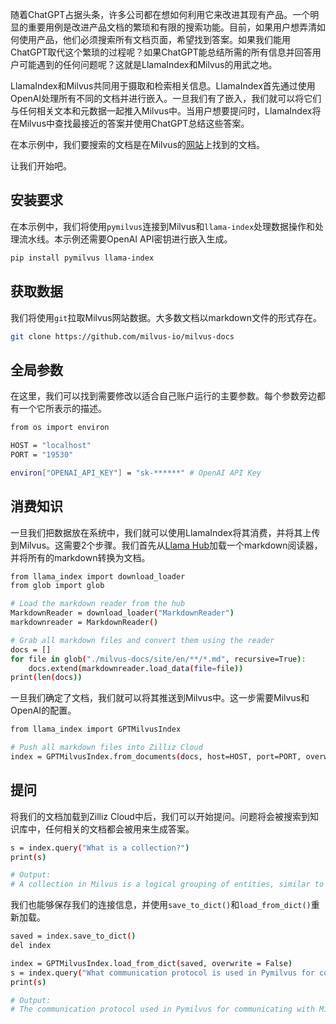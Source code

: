 随着ChatGPT占据头条，许多公司都在想如何利用它来改进其现有产品。一个明显的重要用例是改进产品文档的繁琐和有限的搜索功能。目前，如果用户想弄清如何使用产品，他们必须搜索所有文档页面，希望找到答案。如果我们能用ChatGPT取代这个繁琐的过程呢？如果ChatGPT能总结所需的所有信息并回答用户可能遇到的任何问题呢？这就是LlamaIndex和Milvus的用武之地。

LlamaIndex和Milvus共同用于摄取和检索相关信息。LlamaIndex首先通过使用OpenAI处理所有不同的文档并进行嵌入。一旦我们有了嵌入，我们就可以将它们与任何相关文本和元数据一起推入Milvus中。当用户想要提问时，LlamaIndex将在Milvus中查找最接近的答案并使用ChatGPT总结这些答案。

在本示例中，我们要搜索的文档是在Milvus的[网站](milvus.io/docs)上找到的文档。

让我们开始吧。

安装要求
-----------------------

在本示例中，我们将使用`pymilvus`连接到Milvus和`llama-index`处理数据操作和处理流水线。本示例还需要OpenAI API密钥进行嵌入生成。

```bash
pip install pymilvus llama-index

```

获取数据
-----------------

我们将使用`git`拉取Milvus网站数据。大多数文档以markdown文件的形式存在。

```bash
git clone https://github.com/milvus-io/milvus-docs

```

全局参数
-----------------

在这里，我们可以找到需要修改以适合自己账户运行的主要参数。每个参数旁边都有一个它所表示的描述。

```bash
from os import environ

HOST = "localhost"
PORT = "19530" 

environ["OPENAI_API_KEY"] = "sk-******" # OpenAI API Key

```

消费知识
----

一旦我们把数据放在系统中，我们就可以使用LlamaIndex将其消费，并将其上传到Milvus。这需要2个步骤。我们首先从[Llama Hub](https://llamahub.ai)加载一个markdown阅读器，并将所有的markdown转换为文档。

```bash
from llama_index import download_loader
from glob import glob

# Load the markdown reader from the hub
MarkdownReader = download_loader("MarkdownReader")
markdownreader = MarkdownReader()

# Grab all markdown files and convert them using the reader
docs = []
for file in glob("./milvus-docs/site/en/**/*.md", recursive=True):
    docs.extend(markdownreader.load_data(file=file))
print(len(docs))

```

一旦我们确定了文档，我们就可以将其推送到Milvus中。这一步需要Milvus和OpenAI的配置。

```bash
from llama_index import GPTMilvusIndex

# Push all markdown files into Zilliz Cloud
index = GPTMilvusIndex.from_documents(docs, host=HOST, port=PORT, overwrite=True)

```

提问
--

将我们的文档加载到Zilliz Cloud中后，我们可以开始提问。问题将会被搜索到知识库中，任何相关的文档都会被用来生成答案。

```bash
s = index.query("What is a collection?")
print(s)

# Output:
# A collection in Milvus is a logical grouping of entities, similar to a table in a relational database management system (RDBMS). It is used to store and manage entities.

```

我们也能够保存我们的连接信息，并使用`save_to_dict()`和`load_from_dict()`重新加载。

```bash
saved = index.save_to_dict()
del index

index = GPTMilvusIndex.load_from_dict(saved, overwrite = False)
s = index.query("What communication protocol is used in Pymilvus for commicating with Milvus?")
print(s)

# Output:
# The communication protocol used in Pymilvus for communicating with Milvus is gRPC.

```
